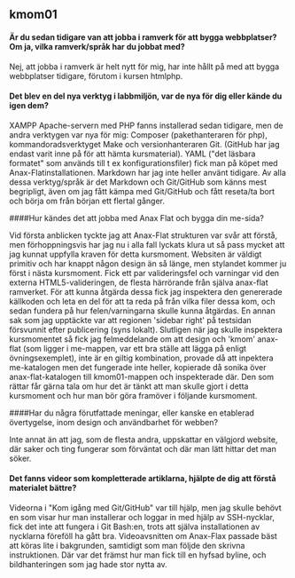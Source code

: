 kmom01
-------

#### Är du sedan tidigare van att jobba i ramverk för att bygga webbplatser? Om ja, vilka ramverk/språk har du jobbat med?  

Nej, att jobba i ramverk är helt nytt för mig, har inte hållt på med att bygga webbplatser tidigare, förutom i kursen htmlphp.  

#### Det blev en del nya verktyg i labbmiljön, var de nya för dig eller kände du igen dem?  

XAMPP Apache-servern med PHP fanns installerad sedan tidigare, men de andra verktygen var nya för mig: Composer (pakethanteraren för php), kommandoradsverktyget Make och versionhanteraren Git. (GitHub har jag endast varit inne på för att hämta kursmaterial). YAML ("det läsbara formatet" som används till t ex konfigurationsfiler) fick man på köpet med Anax-Flatinstallationen. Markdown har jag inte heller använt tidigare.
Av alla dessa verktyg/språk är det Markdown och Git/GitHub som känns mest begripligt, även om jag fått kämpa med Git/GitHub och fått reseta/ta bort och börja om från början ett flertal gånger.

####Hur kändes det att jobba med Anax Flat och bygga din me-sida?  

Vid första anblicken tyckte jag att Anax-Flat strukturen var svår att förstå, men förhoppningsvis har jag nu i alla fall lyckats klura ut så pass mycket att jag kunnat uppfylla kraven för detta kursmoment.
Websiten är väldigt primitiv och har knappt någon design än så länge, men stylandet kommer ju först i nästa kursmoment. Fick ett par valideringsfel och varningar vid den externa HTML5-valideringen, de flesta härrörande från själva anax-flat ramverket. För att kunna åtgärda dessa fick jag inspektera den genererade källkoden och leta en del för att ta reda på från vilka filer dessa kom, och sedan fundera på hur felen/varningarna skulle kunna åtgärdas. En annan sak som jag upptäckte var att regionen 'sidebar right' på testsidan försvunnit efter publicering (syns lokalt). Slutligen när jag skulle inspektera kursmomentet
så fick jag felmeddelande om att design och 'kmom' anax-flat  (som ligger i me-mappen, var ett bra ställe att lägga på enligt övningsexemplet), inte är en giltig kombination, provade då att inpektera me-katalogen men det fungerade inte heller, kopierade då sonika över anax-flat-katalogen till kmom01-mappen och inspekterade där. Den som rättar får gärna tala om hur det är tänkt att man skulle gjort i detta kursmoment och hur man bör göra framöver i följande kursmoment.  


####Har du några förutfattade meningar, eller kanske en etablerad övertygelse, inom design och användbarhet för webben?

Inte annat än att jag, som de flesta andra, uppskattar en välgjord website, där saker och ting fungerar som förväntat och där man lätt hittar det man söker.  

#### Det fanns videor som kompletterade artiklarna, hjälpte de dig att förstå materialet bättre?  

Videorna i "Kom igång med Git/GitHub" var till hjälp, men jag skulle behövt en som visar hur man installerar och loggar in med hjälp av SSH-nycklar, fick det inte att fungera i Git Bash:en, trots att själva installationen av nycklarna föreföll ha gått bra.
Videoavsnitten om Anax-Flax passade bäst att köras lite i bakgrunden, samtidigt som man följde den skrivna instruktionen. Där var det främst hur man fick till en hyfsad byline, och bildhanteringen som jag hade stor nytta av.
